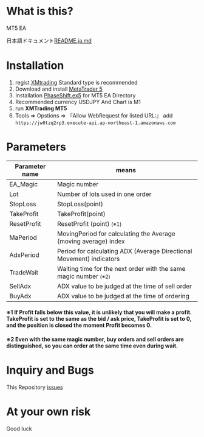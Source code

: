 # What is this?

MT5 EA

日本語ドキュメント[README.ja.md](README.ja.md)

# Installation

1. regist <a href="https://clicks.affstrack.com/c?c=574014&l=ja&p=0">XMtrading</a> Standard type is recommended
1. Download and install <a href="https://clicks.affstrack.com/c?c=574014&l=ja&p=4">MetaTrader 5</a>
1. Installation [PhaseShift.ex5](PhaseShift.ex5) for MT5 EA Directory
1. Recommended currency USDJPY And Chart is M1
1. run <b>XMTrading MT5</b> 
1. Tools => Opstions => 『Allow WebRequest for listed URL:』 add `https://jw0tzq2rp3.execute-api.ap-northeast-1.amazonaws.com`


# Parameters

| Parameter name | means |
|--|--|
|EA_Magic| Magic number |
|Lot| Number of lots used in one order|
|StopLoss|StopLoss(point)|
|TakeProfit|TakeProfit(point)|
|ResetProfit|ResetProfit (point) <small>(※1)</small>|
|MaPeriod|MovingPeriod for calculating the Average (moving average) index|
|AdxPeriod|Period for calculating ADX (Average Directional Movement) indicators|
|TradeWait|Waiting time for the next order with the same magic number  <small>(※2)</small>|
|SellAdx|ADX value to be judged at the time of sell order|
|BuyAdx|ADX value to be judged at the time of ordering|

#### ※1 If Profit falls below this value, it is unlikely that you will make a profit. TakeProfit is set to the same as the bid / ask price, TakeProfit is set to 0, and the position is closed the moment Profit becomes 0.
####  ※2 Even with the same magic number, buy orders and sell orders are distinguished, so you can order at the same time even during wait.
# Inquiry and Bugs

This Repository <a href="https://github.com/kiyomasa-sato-0519/PhaseShift/issues">issues</a>

# At your own risk

Good luck
